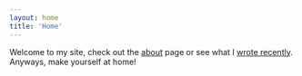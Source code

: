 ```yaml
---
layout: home
title: 'Home'
---
```


Welcome to my site, check out the [about](about) page or see what I [wrote recently](blog). Anyways, make yourself at home! 
